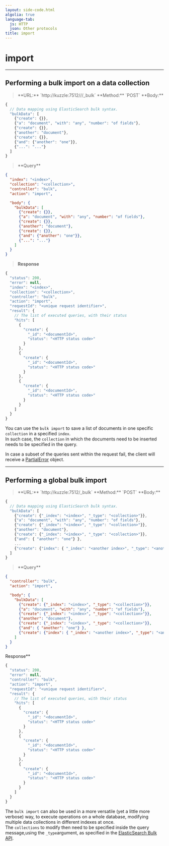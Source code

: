 ```yaml
---
layout: side-code.html
algolia: true
language-tab:
  js: HTTP
  json: Other protocols
title: import
---
```


# import

---

## Performing a bulk import on a data collection

<blockquote class="js">
<p>
**URL:** `http://kuzzle:7512/<index>/<collection>/_bulk`  
**Method:** `POST`  
**Body:**
</p>
</blockquote>

```js
{
  // Data mapping using ElasticSearch bulk syntax.
  "bulkData": [
    {"create": {}},
    {"a": "document", "with": "any", "number": "of fields"},
    {"create": {}},
    {"another": "document"},
    {"create": {}},
    {"and": {"another": "one"}},
    {"...": "..."}
  ]
}
```

<blockquote class="json">
<p>
**Query**
</p>
</blockquote>

```json
{
  "index": "<index>",
  "collection": "<collection>",
  "controller": "bulk",
  "action": "import",

  "body": {
    "bulkData": [
      {"create": {}},
      {"a": "document", "with": "any", "number": "of fields"},
      {"create": {}},
      {"another": "document"},
      {"create": {}},
      {"and": {"another": "one"}},
      {"...": "..."}
    ]
  }
}
```

>**Response**

```javascript
{
  "status": 200,
  "error": null,
  "index": "<index>",
  "collection": "<collection>",
  "controller": "bulk",
  "action": "import",
  "requestId": "<unique request identifier>",
  "result": {
    // The list of executed queries, with their status
    "hits": [
      {
        "create": {
          "_id": "<documentId>",
          "status": "<HTTP status code>"
        }
      },
      {
        "create": {
          "_id": "<documentId>",
          "status": "<HTTP status code>"
        }
      },
      {
        "create": {
          "_id": "<documentId>",
          "status": "<HTTP status code>"
        }
      }
    ]
  }
}
```

You can use the `bulk import` to save a list of documents in one specific `collection` in a specified `index`.  
In such case, the `collection` in which the documents need to be inserted needs to be specified in the query.

In case a subset of the queries sent within the request fail, the client will receive a <a href="/api-documentation/errors/#partialerror">PartialError</a> object.

<div style="clear: both"></div>

---

## Performing a global bulk import

<blockquote class="js">
<p>
**URL:** `http://kuzzle:7512/_bulk`  
**Method:** `POST`  
**Body:**
</p>
</blockquote>


```js
{
  // Data mapping using ElasticSearch bulk syntax.
  "bulkData": [
    {"create": {"_index": "<index>", "_type": "<collection>"}},
    {"a": "document", "with": "any", "number": "of fields"},
    {"create": {"_index": "<index>", "_type": "<collection>"}},
    {"another": "document"},
    {"create": {"_index": "<index>", "_type": "<collection>"}},
    {"and": { "another": "one"} },
    ...
    {"create": {"index": { "_index": "<another index>", "_type": "<another collection>" }}}
  ]
}
```

<blockquote class="json">
<p>
**Query**
</p>
</blockquote>

```json
{
  "controller": "bulk",
  "action": "import",

  "body": {
    "bulkData": [
      {"create": {"_index": "<index>", "_type": "<collection>"}},
      {"a": "document", "with": "any", "number": "of fields"},
      {"create": {"_index": "<index>", "_type": "<collection>"}},
      {"another": "document"},
      {"create": {"_index": "<index>", "_type": "<collection>"}},
      {"and": { "another": "one"} },
      {"create": {"index": { "_index": "<another index>", "_type": "<another collection>" }}}
    ]
  }
}
```

Response**

```javascript
{
  "status": 200,
  "error": null,
  "controller": "bulk",
  "action": "import",
  "requestId": "<unique request identifier>",
  "result": {
    // The list of executed queries, with their status
    "hits": [
      {
        "create": {
          "_id": "<documentId>",
          "status": "<HTTP status code>"
        }
      },
      {
        "create": {
          "_id": "<documentId>",
          "status": "<HTTP status code>"
        }
      },
      {
        "create": {
          "_id": "<documentId>",
          "status": "<HTTP status code>"
        }
      }
    ]
  }
}
```

The `bulk import` can also be used in a more versatile (yet a little more verbose) way,
to execute operations on a whole database, modifying multiple data collections in different indexes at once.  
The `collections` to modify then need to be specified inside the query message,using the `_type`argument, as specified in the
[ElasticSearch Bulk API](https://www.elastic.co/guide/en/elasticsearch/reference/5.x/docs-bulk.html).

